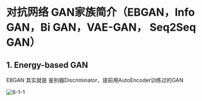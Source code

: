 # 对抗网络 GAN家族简介（EBGAN，Info GAN，Bi GAN，VAE-GAN， Seq2Seq GAN）

## 1. Energy-based GAN

EBGAN 其实就是 鉴别器Discriminator，提前用AutoEncoder训练过的GAN

![6-1-1](https://raw.githubusercontent.com/muyangren907/Machine_Learning/master/%E7%AC%AC%E5%9B%9B%E9%83%A8%E5%88%86%20%E5%AF%B9%E6%8A%97%E7%BD%91%E7%BB%9CGAN/images/6-1-1.png)
